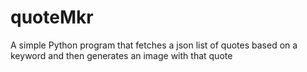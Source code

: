 # quoteMkr
A simple Python program that fetches a json list of quotes based on a keyword and then generates an image with that quote
